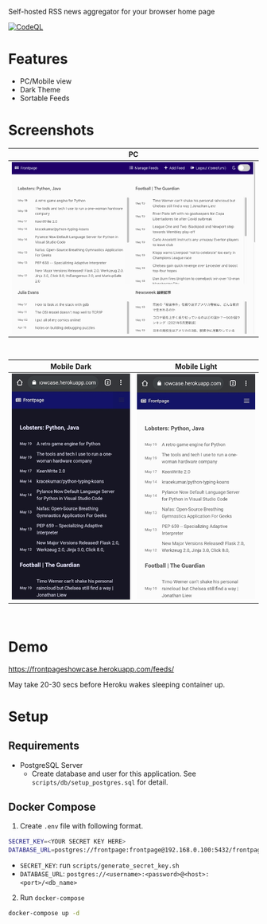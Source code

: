 Self-hosted RSS news aggregator for your browser home page

[![CodeQL](https://github.com/tomofumikitano/frontpage/actions/workflows/codeql-analysis.yml/badge.svg)](https://github.com/tomofumikitano/frontpage/actions/workflows/codeql-analysis.yml)

# Features
- PC/Mobile view
- Dark Theme
- Sortable Feeds

# Screenshots

PC             |
:-------------:|
![PC View](docs/img/PC.png) |

<br/>

Mobile Dark             |  Mobile Light
:-------------------------:|:-------------------------:
<img src="docs/img/Mobile%20Dark.jpg" alt="Mobile Dark" width="350px;"/>  |  <img src="docs/img/Mobile%20Light.jpg" alt="Mobile Light" width="350px;"/>

<br/>


# Demo
https://frontpageshowcase.herokuapp.com/feeds/

May take 20-30 secs before Heroku wakes sleeping container up.


# Setup

## Requirements
- PostgreSQL Server
    - Create database and user  for this application. See `scripts/db/setup_postgres.sql` for detail.

## Docker Compose

1. Create `.env` file with following format. 
```sh
SECRET_KEY=<YOUR SECRET KEY HERE>
DATABASE_URL=postgres://frontpage:frontpage@192.168.0.100:5432/frontpage
```
- `SECRET_KEY`: run `scripts/generate_secret_key.sh`
- `DATABASE_URL`: `postgres://<username>:<password>@<host>:<port>/<db_name>`


2. Run `docker-compose`
```sh
docker-compose up -d
```

